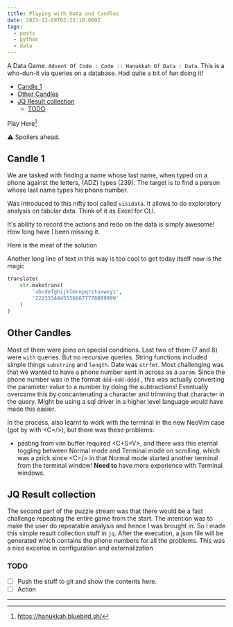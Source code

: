 ```yaml
---
title: Playing with Data and Candles
date: 2023-12-09T02:23:10.000Z
tags:
  - posts
  - python
  - data
---
```

A Data Game.
`Advent Of Code : Code :: Hanukkah Of Data : Data`.
This is a who-dun-it via queries on a database. Had quite a bit of fun doing it!

<!-- toc -->

- [Candle 1](#candle-1)
- [Other Candles](#other-candles)
- [JQ Result collection](#jq-result-collection)
  - [TODO](#todo)

<!-- tocstop -->

Play Here[^1]

<span class="warning">:warning:</span> Spoilers ahead.

## Candle 1

We are tasked with finding a name whose last name, when typed on a phone against
the letters, (ADZ) types (239). The target is to find a person whose last name
types his phone number.

Was introduced to this nifty tool called `visidata`. It allows to do exploratory
analysis on tabular data. Think of it as Excel for CLI.

It's ability to record the actions and redo on the data is simply awesome! How
long have I been missing it.

Here is the meat of the solution

Another long line of text in this way is too cool to get today itself now is the
magic

```python
translate(
    str.maketrans(
        'abcdefghijklmnopqrstuvwxyz',
        '22233344455566677778889999'
    )
)
```

## Other Candles

Most of them were joins on special conditions. Last two of them (7 and 8) were
`with` queries. But no recursive queries. String functions included simple
things `substring` and `length`. Date was `strfmt`. Most challenging was that we
wanted to have a phone number sent in across as a `param`. Since the phone
number was in the format `ddd-ddd-dddd` , this was actually converting the
parameter value to a number by doing the subtractions! Eventually overcame this
by concantenating a character and trimming that character in the query. Might be
using a sql driver in a higher level language would have made this easier.

In the process, also learnt to work with the terminal in the new NeoVim case
(got by with <C=/>), but there was these problems:

- pasting from vim buffer required <C+S=V>, and there was this eternal toggling
  between Normal mode and Terminal mode on scrolling, which was a prick since
  <C=/> in that Normal mode started another terminal from the terminal window!
  **Need to** have more experience with Terminal windows.

## JQ Result collection

The second part of the puzzle stream was that there would be a fast challenge
repeating the entire game from the start. The intention was to make the user do
repeatable analysis and hence I was brought in. So I made this simple result
collection stuff in `jq`. After the execution, a json file will be generated
which contains the phone numbers for all the problems. This was a nice excerise
in configuration and externalization

### TODO

- [ ] Push the stuff to git and show the contents here.
- [ ] Action

---

[^1]: <https://hanukkah.bluebird.sh/>
